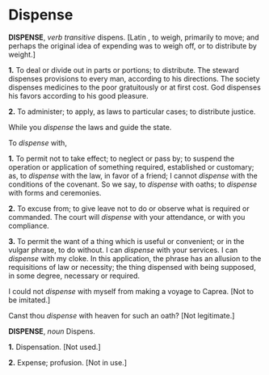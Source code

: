 # Dispense

**DISPENSE**, _verb transitive_ dispens. \[Latin , to weigh, primarily to move; and perhaps the original idea of expending was to weigh off, or to distribute by weight.\]

**1.** To deal or divide out in parts or portions; to distribute. The steward dispenses provisions to every man, according to his directions. The society dispenses medicines to the poor gratuitously or at first cost. God dispenses his favors according to his good pleasure.

**2.** To administer; to apply, as laws to particular cases; to distribute justice.

While you _dispense_ the laws and guide the state.

To _dispense_ with,

**1.** To permit not to take effect; to neglect or pass by; to suspend the operation or application of something required, established or customary; as, to _dispense_ with the law, in favor of a friend; I cannot _dispense_ with the conditions of the covenant. So we say, to _dispense_ with oaths; to _dispense_ with forms and ceremonies.

**2.** To excuse from; to give leave not to do or observe what is required or commanded. The court will _dispense_ with your attendance, or with you compliance.

**3.** To permit the want of a thing which is useful or convenient; or in the vulgar phrase, to do without. I can _dispense_ with your services. I can _dispense_ with my cloke. In this application, the phrase has an allusion to the requisitions of law or necessity; the thing dispensed with being supposed, in some degree, necessary or required.

I could not _dispense_ with myself from making a voyage to Caprea. \[Not to be imitated.\]

Canst thou _dispense_ with heaven for such an oath? \[Not legitimate.\]

**DISPENSE**, _noun_ Dispens.

**1.** Dispensation. \[Not used.\]

**2.** Expense; profusion. \[Not in use.\]